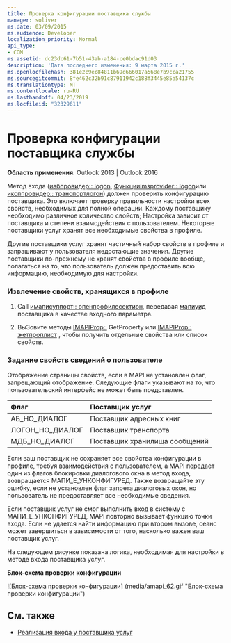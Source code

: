 ```yaml
---
title: Проверка конфигурации поставщика службы
manager: soliver
ms.date: 03/09/2015
ms.audience: Developer
localization_priority: Normal
api_type:
- COM
ms.assetid: dc23dc61-7b51-43ab-a184-ce0bdac91d03
description: 'Дата последнего изменения: 9 марта 2015 г.'
ms.openlocfilehash: 381e2c9ec84811b69d666017a568e7b9cca21755
ms.sourcegitcommit: 8fe462c32b91c87911942c188f3445e85a54137c
ms.translationtype: MT
ms.contentlocale: ru-RU
ms.lasthandoff: 04/23/2019
ms.locfileid: "32329611"
---
```

# <a name="verifying-service-provider-configuration"></a>Проверка конфигурации поставщика службы
  
**Область применения**: Outlook 2013 | Outlook 2016 
  
Метод входа ([иабпровидер:: logon](iabprovider-logon.md), [Функцииimsprovider:: logon](imsprovider-logon.md)или [иксппровидер:: транспортлогон](ixpprovider-transportlogon.md)) должен проверить конфигурацию поставщика. Это включает проверку правильности настройки всех свойств, необходимых для полной операции. Каждому поставщику необходимо различное количество свойств; Настройка зависит от поставщика и степени взаимодействия с пользователем. Некоторые поставщики услуг хранят все необходимые свойства в профиле. 

Другие поставщики услуг хранят частичный набор свойств в профиле и запрашивают у пользователя недостающие значения. Другие поставщики по-прежнему не хранят свойства в профиле вообще, полагаться на то, что пользователь должен предоставить всю информацию, необходимую для настройки.
  
### <a name="to-retrieve-properties-stored-in-the-profile"></a>Извлечение свойств, хранящихся в профиле
  
1. Call [имаписуппорт:: опенпрофилесектион](imapisupport-openprofilesection.md), передавая [мапиуид](mapiuid.md) поставщика в качестве входного параметра. 
    
2. ВыЗовите методы [IMAPIProp::](imapiprop-getprops.md) GetProperty или [IMAPIProp:: жетпроплист](imapiprop-getproplist.md) , чтобы получить отдельные свойства или список свойств. 
    
### <a name="to-set-properties-from-user-information"></a>Задание свойств сведений о пользователе
  
Отображение страницы свойств, если в MAPI не установлен флаг, запрещающий отображение. Следующие флаги указывают на то, что пользовательский интерфейс не может быть представлен.
  
|**Флаг**|**Поставщик услуг**|
|:-----|:-----|
|АБ_НО_ДИАЛОГ  <br/> |Поставщик адресных книг  <br/> |
|ЛОГОН_НО_ДИАЛОГ  <br/> |Поставщик транспорта  <br/> |
|МДБ_НО_ДИАЛОГ  <br/> |Поставщик хранилища сообщений  <br/> |
   
Если ваш поставщик не сохраняет все свойства конфигурации в профиле, требуя взаимодействия с пользователем, а MAPI передает один из флагов блокировки диалогового окна в метод входа, возвращается МАПИ_Е_УНКОНФИГУРЕД. Также возвращайте эту ошибку, если не установлен флаг запрета диалоговых окон, но пользователь не предоставляет все необходимые сведения.
  
Если поставщик услуг не смог выполнить вход в систему с МАПИ_Е_УНКОНФИГУРЕД, MAPI повторно вызывает функцию точки входа. Если не удается найти информацию при втором вызове, сеанс может завершиться в зависимости от того, насколько важен ваш поставщик услуг. 
  
На следующем рисунке показана логика, необходимая для настройки в методе входа поставщика услуг. 
  
**Блок-схема проверки конфигурации**
  
![Блок-схема проверки конфигурации] (media/amapi_62.gif "Блок-схема проверки конфигурации")
  
## <a name="see-also"></a>См. также

- [Реализация входа у поставщика услуг](implementing-service-provider-logon.md)

